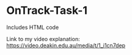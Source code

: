 # OnTrack-Task-1
Includes HTML code

Link to my video explanation: https://video.deakin.edu.au/media/t/1_i1cn7dep
